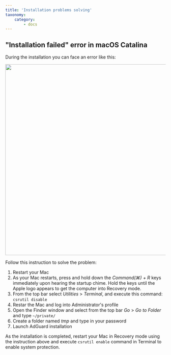 ```yaml
---
title: 'Installation problems solving'
taxonomy:
    category:
        - docs
---
```


## "Installation failed" error in macOS Catalina

During the installation you can face an error like this: 

<img src="https://cdn.adguard.com/public/Adguard/kb/MAC/macerrorscreenEN.png" width="600" />

Follow this instruction to solve the problem:

1) Restart your Mac
2) As your Mac restarts, press and hold down the *Command(⌘) + R* keys immediately upon hearing the startup chime. Hold the keys until the Apple logo appears to get the computer into Recovery mode.
3) From the top bar select *Utilities* > *Terminal*, and execute this command: `csrutil disable`
4) Restar the Mac and log into Administrator's profile
5) Open the Finder window and select from the top bar *Go* > *Go to Folder* and type `~/private/`
6) Create a folder named *tmp* and type in your password
7) Launch AdGuard installation

As the installation is completed, restart your Mac in Recovery mode using the instruction above and execute `csrutil enable` command in Terminal to enable system protection.
